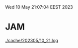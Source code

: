Wed 10 May 21:07:04 EEST 2023
# JAM
<a href='./cache/202305/10_21.log'>./cache/202305/10_21.log</a>
